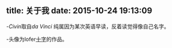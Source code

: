 title: 关于我
date: 2015-10-24 19:13:09
---
-*Civin*取自*da Vinci*
纯属因为某次英语早读，反着读觉得像自己名字。

-头像为lofer[十字](http://chencong1.lofter.com/)的作品。